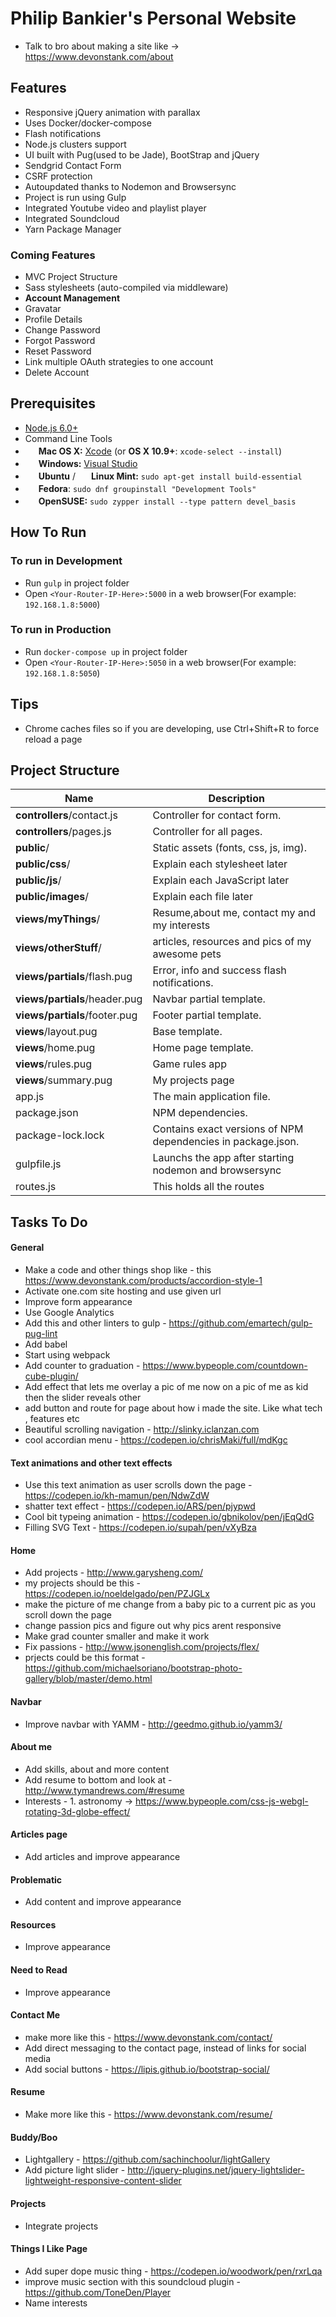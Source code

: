# Philip Bankier's Personal Website

* Talk to bro about making a site like -> https://www.devonstank.com/about

## Features
* Responsive jQuery animation with parallax
* Uses Docker/docker-compose 
* Flash notifications
* Node.js clusters support
* UI built with Pug(used to be Jade), BootStrap and jQuery
* Sendgrid Contact Form   
* CSRF protection
* Autoupdated thanks to Nodemon and Browsersync
* Project is run using Gulp 
* Integrated Youtube video and playlist player
* Integrated Soundcloud 
* Yarn Package Manager

### Coming Features
* MVC Project Structure
* Sass stylesheets (auto-compiled via middleware)
* **Account Management**
 * Gravatar
 * Profile Details
 * Change Password
 * Forgot Password
 * Reset Password
 * Link multiple OAuth strategies to one account
 * Delete Account

## Prerequisites

* [Node.js 6.0+](http://nodejs.org)
* Command Line Tools
 * <img src="http://deluge-torrent.org/images/apple-logo.gif" height="17">&nbsp;**Mac OS X:** [Xcode](https://itunes.apple.com/us/app/xcode/id497799835?mt=12) (or **OS X 10.9+**: `xcode-select --install`)
 * <img src="http://dc942d419843af05523b-ff74ae13537a01be6cfec5927837dcfe.r14.cf1.rackcdn.com/wp-content/uploads/windows-8-50x50.jpg" height="17">&nbsp;**Windows:** [Visual Studio](https://www.visualstudio.com/products/visual-studio-community-vs)
 * <img src="https://lh5.googleusercontent.com/-2YS1ceHWyys/AAAAAAAAAAI/AAAAAAAAAAc/0LCb_tsTvmU/s46-c-k/photo.jpg" height="17">&nbsp;**Ubuntu** / <img src="https://upload.wikimedia.org/wikipedia/commons/3/3f/Logo_Linux_Mint.png" height="17">&nbsp;**Linux Mint:** `sudo apt-get install build-essential`
 * <img src="http://i1-news.softpedia-static.com/images/extra/LINUX/small/slw218news1.png" height="17">&nbsp;**Fedora**: `sudo dnf groupinstall "Development Tools"`
 * <img src="https://en.opensuse.org/images/b/be/Logo-geeko_head.png" height="17">&nbsp;**OpenSUSE:** `sudo zypper install --type pattern devel_basis`


## How To Run
### To run in Development 
* Run `gulp` in project folder
* Open `<Your-Router-IP-Here>:5000` in a web browser(For example: `192.168.1.8:5000`)
### To run in Production 
* Run `docker-compose up` in project folder
* Open `<Your-Router-IP-Here>:5050` in a web browser(For example: `192.168.1.8:5050`)

## Tips
* Chrome caches files so if you are developing, use Ctrl+Shift+R to force reload a page

## Project Structure

| Name                               | Description                                                  |
| ---------------------------------- | ------------------------------------------------------------ |
| **controllers**/contact.js         | Controller for contact form.                                 |
| **controllers**/pages.js           | Controller for all pages.                                    |
| **public**/                        | Static assets (fonts, css, js, img).                         |
| **public/css**/                | Explain each stylesheet later                                |
| **public/js**/                 | Explain each JavaScript later                                |
| **public/images**/             | Explain each file later                                      |
| **views/myThings**/                | Resume,about me, contact my and my interests                 |
| **views/otherStuff**/              | articles, resources and pics of my awesome pets              |
| **views/partials**/flash.pug       | Error, info and success flash notifications.                 |
| **views/partials**/header.pug      | Navbar partial template.                                     |
| **views/partials**/footer.pug      | Footer partial template.                                     |
| **views**/layout.pug               | Base template.                                               |
| **views**/home.pug                 | Home page template.                                          |
| **views**/rules.pug                | Game rules app                                               |
| **views**/summary.pug              | My projects page                                             |
| app.js                             | The main application file.                                   |
| package.json                       | NPM dependencies.                                            |
| package-lock.lock                  | Contains exact versions of NPM dependencies in package.json. |
| gulpfile.js                        | Launchs the app after starting nodemon and browsersync       |
| routes.js                          | This holds all the routes                                    |

## Tasks To Do

#### General
* Make a code and other things shop like - this https://www.devonstank.com/products/accordion-style-1
* Activate one.com site hosting and use given url
* Improve form appearance
* Use Google Analytics
* Add this and other linters to gulp - https://github.com/emartech/gulp-pug-lint
* Add babel
* Start using webpack
* Add counter to graduation - https://www.bypeople.com/countdown-cube-plugin/
* Add effect that lets me overlay a pic of me now on a pic of me as kid then the slider reveals other
* add button and route for page about how i made the site. Like what tech , features etc
* Beautiful scrolling navigation - http://slinky.iclanzan.com
* cool accordian menu - https://codepen.io/chrisMaki/full/mdKgc


#### Text animations and other text effects
* Use this text animation as user scrolls down the page - https://codepen.io/kh-mamun/pen/NdwZdW
* shatter text effect - https://codepen.io/ARS/pen/pjypwd
* Cool bit typeing animation - https://codepen.io/gbnikolov/pen/jEqQdG
* Filling SVG Text - https://codepen.io/supah/pen/vXyBza

#### Home 
* Add projects - http://www.garysheng.com/
* my projects should be this - https://codepen.io/noeldelgado/pen/PZJGLx
* make the picture of me change from a baby pic to a current pic as you scroll down the page
* change passion pics and figure out why pics arent responsive
* Make grad counter smaller and make it work
* Fix passions - http://www.jsonenglish.com/projects/flex/
* prjects could be this format - https://github.com/michaelsoriano/bootstrap-photo-gallery/blob/master/demo.html

#### Navbar
* Improve navbar with YAMM - http://geedmo.github.io/yamm3/

#### About me 
* Add skills, about and more content
* Add resume to bottom and look at - http://www.tymandrews.com/#resume
* Interests - 1. astronomy -> https://www.bypeople.com/css-js-webgl-rotating-3d-globe-effect/  

#### Articles page 
* Add articles and improve appearance

#### Problematic 
* Add content and improve appearance

#### Resources 
* Improve appearance

#### Need to Read 
* Improve appearance

#### Contact Me 
* make more 
like this - https://www.devonstank.com/contact/
* Add direct messaging to the contact page, instead of links for social media
* Add social buttons - https://lipis.github.io/bootstrap-social/

#### Resume
* Make more like this - https://www.devonstank.com/resume/

#### Buddy/Boo
* Lightgallery - https://github.com/sachinchoolur/lightGallery
* Add picture light slider - http://jquery-plugins.net/jquery-lightslider-lightweight-responsive-content-slider

#### Projects
* Integrate projects 

#### Things I Like Page
* Add super dope music thing - https://codepen.io/woodwork/pen/rxrLqa
* improve music section with this soundcloud plugin - https://github.com/ToneDen/Player
* Name interests

